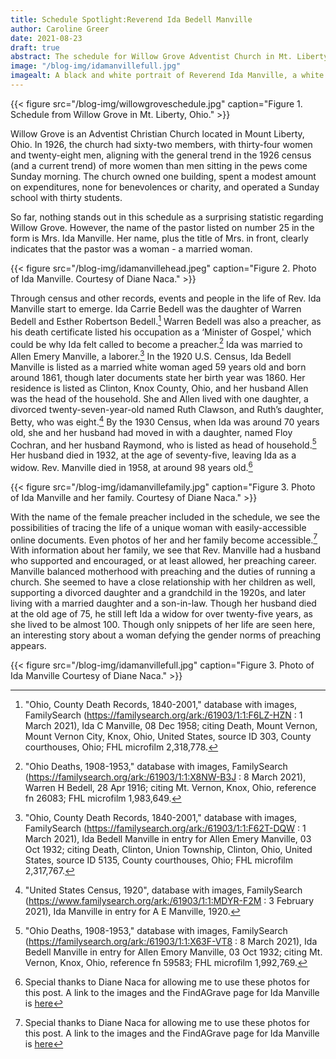 ```yaml
---
title: Schedule Spotlight:Reverend Ida Bedell Manville
author: Caroline Greer
date: 2021-08-23
draft: true
abstract: The schedule for Willow Grove Adventist Church in Mt. Liberty, Ohio listed the pastor as "Mrs. Ida Manville." Using census records and other online sources, information about her life and family can be traced. 
image: "/blog-img/idamanvillefull.jpg"
imagealt: A black and white portrait of Reverend Ida Manville, a white woman. She stands while leaning her arm on a couch and is wearing a dark dress, a light-colored hat, and holding a bag in her hand. Her name is printed on the bottom of the image. 
---
```


{{< figure src="/blog-img/willowgroveschedule.jpg" caption="Figure 1. Schedule from Willow Grove in Mt. Liberty, Ohio." >}}

Willow Grove is an Adventist Christian Church located in Mount Liberty, Ohio. In 1926, the church had sixty-two members, with thirty-four women and twenty-eight men, aligning with the general trend in the 1926 census (and a current trend) of more women than men sitting in the pews come Sunday morning. The church owned one building, spent a modest amount on expenditures, none for benevolences or charity, and operated a Sunday school with thirty students. 

So far, nothing stands out in this schedule as a surprising statistic regarding Willow Grove. However, the name of the pastor listed on number 25 in the form is Mrs. Ida Manville. Her name, plus the title of Mrs. in front, clearly indicates that the pastor was a woman - a married woman.

{{< figure src="/blog-img/idamanvillehead.jpeg" caption="Figure 2. Photo of Ida Manville. Courtesy of Diane Naca." >}}

Through census and other records, events and people in the life of Rev. Ida Manville start to emerge. Ida Carrie Bedell was the daughter of Warren Bedell and Esther Robertson Bedell.[^1] Warren Bedell was also a preacher, as his death certificate listed his occupation as a ‘Minister of Gospel,' which could be why Ida felt called to become a preacher.[^2] Ida was married to Allen Emery Manville, a laborer.[^3] In the 1920 U.S. Census, Ida Bedell Manville is listed as a married white woman aged 59 years old and born around 1861, though later documents state her birth year was 1860. Her residence is listed as Clinton, Knox County, Ohio, and her husband Allen was the head of the household. She and Allen lived with one daughter, a divorced twenty-seven-year-old named Ruth Clawson, and Ruth’s daughter, Betty, who was eight.[^4]  By the 1930 Census, when Ida was around 70 years old, she and her husband had moved in with a daughter, named Floy Cochran, and her husband Raymond, who is listed as head of household.[^6] Her husband died in 1932, at the age of seventy-five, leaving Ida as a widow. Rev. Manville died in 1958, at around 98 years old.[^8] 


{{< figure src="/blog-img/idamanvillefamily.jpg" caption="Figure 3. Photo of Ida Manville and her family. Courtesy of Diane Naca." >}}

With the name of the female preacher included in the schedule, we see the possibilities of tracing the life of a unique woman with easily-accessible online documents. Even photos of her and her family become accessible.[^8] With information about her family, we see that Rev. Manville had a husband who supported and encouraged, or at least allowed, her preaching career. Manville balanced motherhood with preaching and the duties of running a church. She seemed to have a close relationship with her children as well, supporting a divorced daughter and a grandchild in the 1920s, and later living with a married daughter and a son-in-law. Though her husband died at the old age of 75, he still left Ida a widow for over twenty-five years, as she lived to be almost 100. Though only snippets of her life are seen here, an interesting story about a woman defying the gender norms of preaching appears. 

{{< figure src="/blog-img/idamanvillefull.jpg" caption="Figure 3. Photo of Ida Manville Courtesy of Diane Naca." >}}

[^1]: "Ohio, County Death Records, 1840-2001," database with images, FamilySearch (https://familysearch.org/ark:/61903/1:1:F6LZ-HZN : 1 March 2021), Ida C Manville, 08 Dec 1958; citing Death, Mount Vernon, Mount Vernon City, Knox, Ohio, United States, source ID 303, County courthouses, Ohio; FHL microfilm 2,318,778.

[^2]: "Ohio Deaths, 1908-1953," database with images, FamilySearch (https://familysearch.org/ark:/61903/1:1:X8NW-B3J : 8 March 2021), Warren H Bedell, 28 Apr 1916; citing Mt. Vernon, Knox, Ohio, reference fn 26083; FHL microfilm 1,983,649. 

[^3]:"Ohio, County Death Records, 1840-2001," database with images, FamilySearch (https://familysearch.org/ark:/61903/1:1:F62T-DQW : 1 March 2021), Ida Bedell Manville in entry for Allen Emery Manville, 03 Oct 1932; citing Death, Clinton, Union Township, Clinton, Ohio, United States, source ID 5135, County courthouses, Ohio; FHL microfilm 2,317,767.

[^4]: "United States Census, 1920", database with images, FamilySearch (https://www.familysearch.org/ark:/61903/1:1:MDYR-F2M : 3 February 2021), Ida Manville in entry for A E Manville, 1920.

[^5]: "United States Census, 1930," database with images, FamilySearch (https://familysearch.org/ark:/61903/1:1:X4WP-DQ6 : accessed 3 August 2021), Ida Manville in household of Raymond Cochran, Clinton, Knox, Ohio, United States; citing enumeration district (ED) ED 13, sheet 24B, line 71, family 626, NARA microfilm publication T626 (Washington D.C.: National Archives and Records Administration, 2002), roll 1826; FHL microfilm 2,341,560.

[^6]:  "Ohio Deaths, 1908-1953," database with images, FamilySearch (https://familysearch.org/ark:/61903/1:1:X63F-VT8 : 8 March 2021), Ida Bedell Manville in entry for Allen Emory Manville, 03 Oct 1932; citing Mt. Vernon, Knox, Ohio, reference fn 59583; FHL microfilm 1,992,769.

[^7]: "Ohio, County Death Records, 1840-2001," database with images, FamilySearch (https://familysearch.org/ark:/61903/1:1:F6LZ-HZN : 1 March 2021), Ida C Manville, 08 Dec 1958; citing Death, Mount Vernon, Mount Vernon City, Knox, Ohio, United States, source ID 303, County courthouses, Ohio; FHL microfilm 2,318,778.

[^8]: Special thanks to Diane Naca for allowing me to use these photos for this post. A link to the images and the FindAGrave page for Ida Manville is [here](https://www.findagrave.com/memorial/55735480/ida-c-manville)